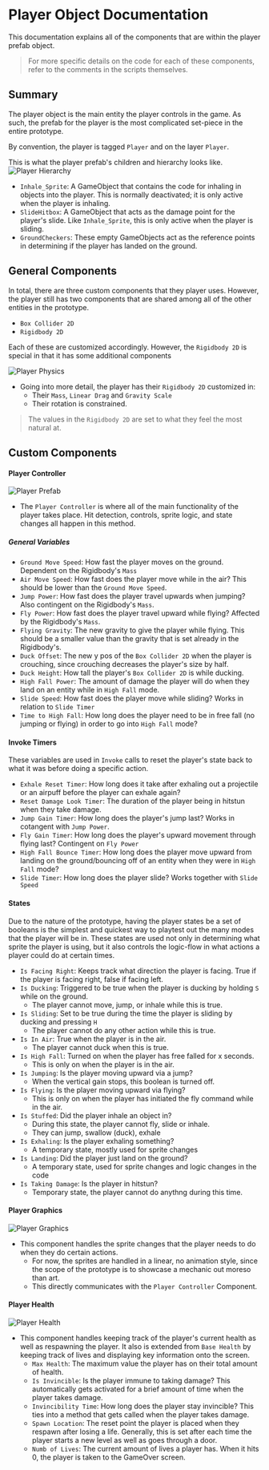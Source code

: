 # Player Object Documentation
This documentation explains all of the components that are within the player prefab object.
> For more specific details on the code for each of these components, refer to the comments in the scripts themselves.

## Summary
The player object is the main entity the player controls in the game. As such, the prefab for the player is the most complicated set-piece in the entire prototype.

By convention, the player is tagged `Player` and on the layer `Player`.

This is what the player prefab's children and hierarchy looks like.
![Player Hierarchy](images/Player_Hierarchy.png)
- `Inhale_Sprite`: A GameObject that contains the code for inhaling in objects into the player. This is normally deactivated; it is only active when the player is inhaling.
- `SlideHitbox`: A GameObject that acts as the damage point for the player's slide. Like `Inhale_Sprite`, this is only active when the player is sliding.
- `GroundCheckers`: These empty GameObjects act as the reference points in determining if the player has landed on the ground.

## General Components
In total, there are three custom components that they player uses. However, the player still has two components that are shared among all of the other entities in the prototype.
- `Box Collider 2D`
- `Rigidbody 2D`

Each of these are customized accordingly. However, the `Rigidbody 2D` is special in that it has some additional components

![Player Physics](images/Player_Physics_Prefab.png)
- Going into more detail, the player has their `Rigidbody 2D` customized in:
  - Their `Mass`, `Linear Drag` and `Gravity Scale`
  - Their rotation is constrained.

> The values in the `Rigidbody 2D` are set to what they feel the most natural at.

## Custom Components

#### Player Controller
![Player Prefab](images/Player_Controller_Prefab.png)
- The `Player Controller` is where all of the main functionality of the player takes place. Hit detection, controls, sprite logic, and state changes all happen in this method.


##### General Variables
- `Ground Move Speed`: How fast the player moves on the ground. Dependent on the Rigidbody's `Mass`
- `Air Move Speed`: How fast does the player move while in the air? This should be lower than the `Ground Move Speed`.
- `Jump Power`: How fast does the player travel upwards when jumping? Also contingent on the Rigidbody's `Mass`.
- `Fly Power`: How fast does the player travel upward while flying? Affected by the Rigidbody's `Mass`.
- `Flying Gravity`: The new gravity to give the player while flying. This should be a smaller value than the gravity that is set already in the Rigidbody's.
- `Duck Offset`: The new y pos of the `Box Collider 2D` when the player is crouching, since crouching decreases the player's size by half.
- `Duck Height`: How tall the player's `Box Collider 2D` is while ducking.
- `High Fall Power`: The amount of damage the player will do when they land on an entity while in `High Fall` mode.
- `Slide Speed`: How fast does the player move while sliding? Works in relation to `Slide Timer`
- `Time to High Fall`: How long does the player need to be in free fall (no jumping or flying) in order to go into `High Fall` mode?

#### Invoke Timers
These variables are used in `Invoke` calls to reset the player's state back to what it was before doing a specific action.
- `Exhale Reset Timer`: How long does it take after exhaling out a projectile or an airpuff before the player can exhale again?
- `Reset Damage Look Timer`: The duration of the player being in hitstun when they take damage.
- `Jump Gain Timer`: How long does the player's jump last? Works in cotangent with `Jump Power`.
- `Fly Gain Timer`: How long does the player's upward movement through flying last? Contingent on `Fly Power`
- `High Fall Bounce Timer`: How long does the player move upward from landing on the ground/bouncing off of an entity when they were in `High Fall` mode?
- `Slide Timer`: How long does the player slide? Works together with `Slide Speed`

#### States
Due to the nature of the prototype, having the player states be a set of booleans is the simplest and quickest way to playtest out the many modes that the player will be in. These states are used not only in determining what sprite the player is using, but it also controls the logic-flow in what actions a player could do at certain times.
- `Is Facing Right`: Keeps track what direction the player is facing. True if the player is facing right, false if facing left.
- `Is Ducking`: Triggered to be true when the player is ducking by holding `S` while on the ground.
  - The player cannot move, jump, or inhale while this is true.
- `Is Sliding`: Set to be true during the time the player is sliding by ducking and pressing `H`
  - The player cannot do any other action while this is true.
- `Is In Air`: True when the player is in the air.
  - The player cannot duck when this is true.
- `Is High Fall`: Turned on when the player has free falled for x seconds.
  - This is only on when the player is in the air.
- `Is Jumping`: Is the player moving upward via a jump?
  - When the vertical gain stops, this boolean is turned off.
- `Is Flying`: Is the player moving upward via flying?
  - This is only on when the player has initiated the fly command while in the air.
- `Is Stuffed`: Did the player inhale an object in?
  - During this state, the player cannot fly, slide or inhale.
  - They can jump, swallow (duck), exhale
- `Is Exhaling`: Is the player exhaling something?
  - A temporary state, mostly used for sprite changes
- `Is Landing`: Did the player just land on the ground?
  - A temporary state, used for sprite changes and logic changes in the code
- `Is Taking Damage`: Is the player in hitstun?
  - Temporary state, the player cannot do anythng during this time.

#### Player Graphics
![Player Graphics](images/Player_Graphics_Prefab.png)
- This component handles the sprite changes that the player needs to do when they do certain actions.
  - For now, the sprites are handled in a linear, no animation style, since the scope of the prototype is to showcase a mechanic out moreso than art.
  - This directly communicates with the `Player Controller` Component.

#### Player Health
![Player Health](images/Player_Health_Prefab.png)
- This component handles keeping track of the player's current health as well as respawning the player. It also is extended from `Base Health` by keeping track of lives and displaying key information onto the screen.
  - `Max Health`: The maximum value the player has on their total amount of health.
  - `Is Invincible`: Is the player immune to taking damage? This automatically gets activated for a brief amount of time when the player takes damage.
  - `Invincibility Time`: How long does the player stay invincible? This ties into a method that gets called when the player takes damage.
  - `Spawn Location`: The reset point the player is placed when they respawn after losing a life. Generally, this is set after each time the player starts a new level as well as goes through a door.
  - `Numb of Lives`: The current amount of lives a player has. When it hits 0, the player is taken to the GameOver screen.
